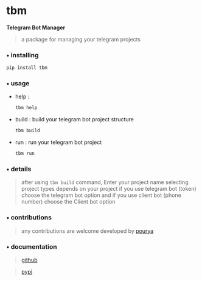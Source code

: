 # tbm

**Telegram Bot Manager**
> a package for managing your telegram projects 



### • installing
```bash
pip install tbm
```

### • usage
- help :
	```bash
	tbm help
	```
- build : build your telegram bot project structure 
	```bash
	tbm build
	```
- run : run your telegram bot project  
	```bash
	tbm run
	```

### • details
> after using ```tbm build``` command, Enter your project name
> selecting project types depends on your project
> if you use telegram bot (token) choose the telegram bot option and if you use client bot (phone number) choose the Client bot option



### • contributions
 > any contributions are welcome
 > developed by [pourya](https://github.com/pousay)

### • documentation
> [github](https://github.com/pousay/tbm)

> [pypi](https://pypi.org/project/tbm/)




